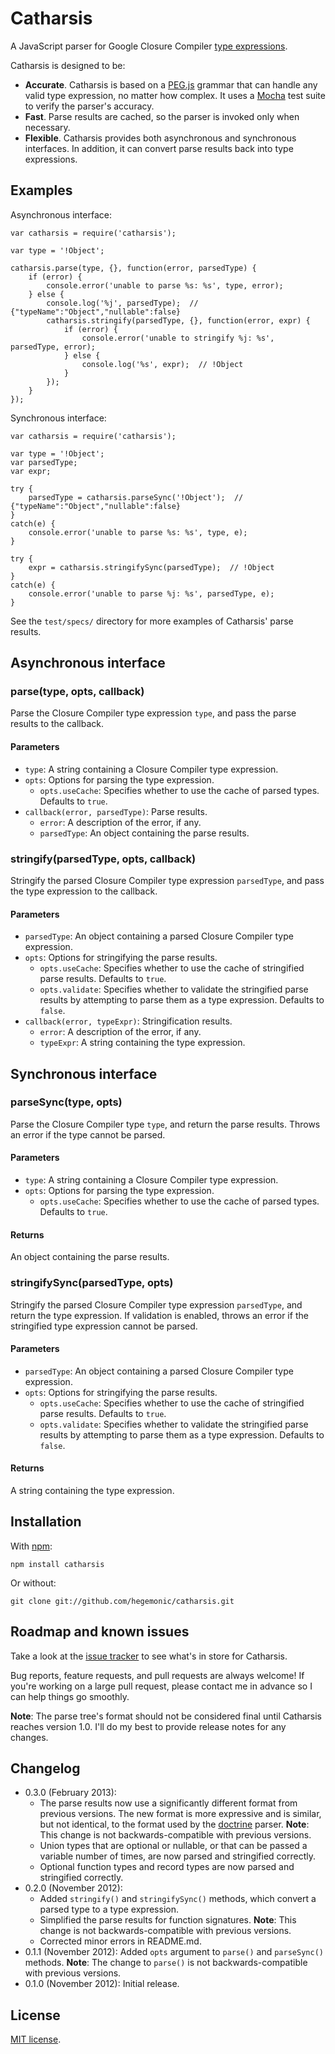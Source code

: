 # Catharsis #

A JavaScript parser for Google Closure Compiler
[type expressions](https://developers.google.com/closure/compiler/docs/js-for-compiler#types).

Catharsis is designed to be:

+ **Accurate**. Catharsis is based on a [PEG.js](http://pegjs.majda.cz/) grammar that can handle
any valid type expression, no matter how complex. It uses a
[Mocha](http://visionmedia.github.com/mocha/) test suite to verify the parser's accuracy.
+ **Fast**. Parse results are cached, so the parser is invoked only when necessary.
+ **Flexible**. Catharsis provides both asynchronous and synchronous interfaces. In addition, it can
convert parse results back into type expressions.


## Examples ##

Asynchronous interface:

	var catharsis = require('catharsis');

	var type = '!Object';

	catharsis.parse(type, {}, function(error, parsedType) {
		if (error) {
			console.error('unable to parse %s: %s', type, error);
		} else {
			console.log('%j', parsedType);  // {"typeName":"Object","nullable":false}
			catharsis.stringify(parsedType, {}, function(error, expr) {
				if (error) {
					console.error('unable to stringify %j: %s', parsedType, error);
				} else {
					console.log('%s', expr);  // !Object
				}
			});
		}
	});

Synchronous interface:

	var catharsis = require('catharsis');

	var type = '!Object';
	var parsedType;
	var expr;

	try {
		parsedType = catharsis.parseSync('!Object');  // {"typeName":"Object","nullable":false}
	}
	catch(e) {
		console.error('unable to parse %s: %s', type, e);
	}

	try {
		expr = catharsis.stringifySync(parsedType);  // !Object
	}
	catch(e) {
		console.error('unable to parse %j: %s', parsedType, e);
	}

See the `test/specs/` directory for more examples of Catharsis' parse results.


## Asynchronous interface ##

### parse(type, opts, callback) ###
Parse the Closure Compiler type expression `type`, and pass the parse results to the callback.

#### Parameters ####
+ `type`: A string containing a Closure Compiler type expression.
+ `opts`: Options for parsing the type expression.
    + `opts.useCache`: Specifies whether to use the cache of parsed types. Defaults to `true`.
+ `callback(error, parsedType)`: Parse results.
    + `error`: A description of the error, if any.
    + `parsedType`: An object containing the parse results.

### stringify(parsedType, opts, callback) ###
Stringify the parsed Closure Compiler type expression `parsedType`, and pass the type expression to
the callback.

#### Parameters ####
+ `parsedType`: An object containing a parsed Closure Compiler type expression.
+ `opts`: Options for stringifying the parse results.
    + `opts.useCache`: Specifies whether to use the cache of stringified parse results. Defaults to
    `true`.
    + `opts.validate`: Specifies whether to validate the stringified parse results by attempting to
    parse them as a type expression. Defaults to `false`.
+ `callback(error, typeExpr)`: Stringification results.
    + `error`: A description of the error, if any.
    + `typeExpr`: A string containing the type expression.


## Synchronous interface ##

### parseSync(type, opts) ###
Parse the Closure Compiler type `type`, and return the parse results. Throws an error if the type
cannot be parsed.

#### Parameters ####
+ `type`: A string containing a Closure Compiler type expression.
+ `opts`: Options for parsing the type expression.
    + `opts.useCache`: Specifies whether to use the cache of parsed types. Defaults to `true`.

#### Returns ####
An object containing the parse results.

### stringifySync(parsedType, opts) ###
Stringify the parsed Closure Compiler type expression `parsedType`, and return the type expression.
If validation is enabled, throws an error if the stringified type expression cannot be parsed.

#### Parameters ####
+ `parsedType`: An object containing a parsed Closure Compiler type expression.
+ `opts`: Options for stringifying the parse results.
    + `opts.useCache`: Specifies whether to use the cache of stringified parse results. Defaults to
    `true`.
    + `opts.validate`: Specifies whether to validate the stringified parse results by attempting to
    parse them as a type expression. Defaults to `false`.

#### Returns ####
A string containing the type expression.


## Installation ##

With [npm](http://npmjs.org):

    npm install catharsis

Or without:

    git clone git://github.com/hegemonic/catharsis.git


## Roadmap and known issues ##

Take a look at the [issue tracker](https://github.com/hegemonic/catharsis/issues) to see what's in
store for Catharsis.

Bug reports, feature requests, and pull requests are always welcome! If you're working on a large
pull request, please contact me in advance so I can help things go smoothly.

**Note**: The parse tree's format should not be considered final until Catharsis reaches version
1.0. I'll do my best to provide release notes for any changes.


## Changelog ##

+ 0.3.0 (February 2013):
    + The parse results now use a significantly different format from previous versions. The new
    format is more expressive and is similar, but not identical, to the format used by the
    [doctrine](https://github.com/Constellation/doctrine) parser. **Note**: This change is not
    backwards-compatible with previous versions.
    + Union types that are optional or nullable, or that can be passed a variable number of times,
    are now parsed and stringified correctly.
    + Optional function types and record types are now parsed and stringified correctly.
+ 0.2.0 (November 2012):
    + Added `stringify()` and `stringifySync()` methods, which convert a parsed type to a type
    expression.
    + Simplified the parse results for function signatures. **Note**: This change is not
    backwards-compatible with previous versions.
    + Corrected minor errors in README.md.
+ 0.1.1 (November 2012): Added `opts` argument to `parse()` and `parseSync()` methods. **Note**: The
change to `parse()` is not backwards-compatible with previous versions.
+ 0.1.0 (November 2012): Initial release.

## License ##

[MIT license](https://github.com/hegemonic/catharsis/blob/master/LICENSE).
